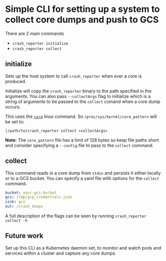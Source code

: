# Simple CLI for setting up a system to collect core dumps and push to GCS

There are 2 main commands
- `crash_reporter initialize`
- `crash_reporter collect`

## initialize 
Sets up the host system to call `crash_reporter` when ever a core is produced.

Initialize will copy the `crash_reporter` binary to the path specified in the arguments. You can also pass `--collectArgs` flag to initialize which is a string of arguments to be passed to the `collect` comand when a core dump occurs.

This uses the [`core`](https://man7.org/linux/man-pages/man5/core.5.html) linux command. So `/proc/sys/kernel/core_pattern` will be set to:
```
|/path/to/crash_reporter collect <collectArgs>
```
**Note:** The `core_pattern` file has a limit of 128 bytes so keep file paths short and consider specifying a `--config` file to pass to the `collect` command.

## collect
This command reads in a core dump from `stdin` and persists it either locally or to a GCS bucket. You can specify a yaml file with options for the `collect` command.

```yaml
bucket: your-gcs-bucket
gcs: /tmp/gcp_credentials.json
sink: gcs
out: /crash_dumps
```

A full description of the flags can be seen by running `crash_reporter collect -h`

## Future work
Set up this CLI as a Kubernetes daemon set, to monitor and watch pods and services within a cluster and capture any core dumps.